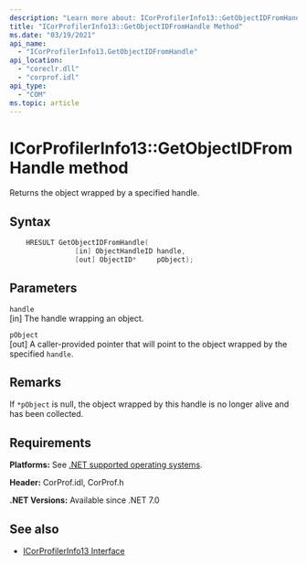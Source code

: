 ```yaml
---
description: "Learn more about: ICorProfilerInfo13::GetObjectIDFromHandle Method"
title: "ICorProfilerInfo13::GetObjectIDFromHandle Method"
ms.date: "03/19/2021"
api_name:
  - "ICorProfilerInfo13.GetObjectIDFromHandle"
api_location:
  - "coreclr.dll"
  - "corprof.idl"
api_type:
  - "COM"
ms.topic: article
---
```

# ICorProfilerInfo13::GetObjectIDFromHandle method

Returns the object wrapped by a specified handle.

## Syntax

```cpp
    HRESULT GetObjectIDFromHandle(
                [in] ObjectHandleID handle,
                [out] ObjectID*     pObject);
```

## Parameters

`handle`\
[in] The handle wrapping an object.

`pObject`\
[out] A caller-provided pointer that will point to the object wrapped by the specified `handle`.

## Remarks

If `*pObject` is null, the object wrapped by this handle is no longer alive and has been collected.

## Requirements

**Platforms:** See [.NET supported operating systems](https://github.com/dotnet/core/blob/main/os-lifecycle-policy.md).

**Header:** CorProf.idl, CorProf.h

**.NET Versions:** Available since .NET 7.0

## See also

- [ICorProfilerInfo13 Interface](icorprofilerinfo13-interface.md)
